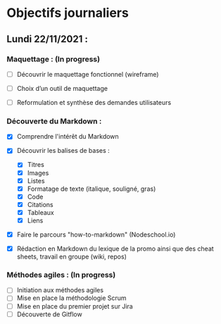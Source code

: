 # Objectifs journaliers

## Lundi 22/11/2021 :

### Maquettage : **(In progress)**

* [ ] Découvrir le maquettage fonctionnel (wireframe)
* [ ] Choix d’un outil de maquettage
* [ ] Reformulation et synthèse des demandes utilisateurs


### Découverte du Markdown : 

* [x] Comprendre l'intérêt du Markdown
* [x] Découvrir les balises de bases : 
  * [x] Titres
  * [x] Images
  * [x] Listes
  * [x] Formatage de texte (italique, souligné, gras)
  * [x] Code
  * [x] Citations
  * [x] Tableaux
  * [x] Liens
* [x] Faire le parcours "how-to-markdown" (Nodeschool.io)
* [x] Rédaction en Markdown du lexique de la promo ainsi que des cheat sheets, travail en groupe (wiki, repos)


### Méthodes agiles : **(In progress)**

* [ ] Initiation aux méthodes agiles
* [ ] Mise en place la méthodologie Scrum
* [ ] Mise en place du premier projet sur Jira
* [ ] Découverte de Gitflow
